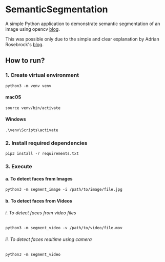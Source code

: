 # SemanticSegmentation

A simple Python application to demonstrate semantic segmentation of an image using opencv [blog]().

This was possible only due to the simple and clear explanation by Adrian Rosebrock's [blog](https://www.pyimagesearch.com/2018/09/03/semantic-segmentation-with-opencv-and-deep-learning/).

## How to run?

### 1. Create virtual environment

```shell
python3 -m venv venv
```

#### macOS
```shell
source venv/bin/activate
```

#### Windows
```shell
.\venv\Scripts\activate
```

### 2. Install required dependencies

```shell
pip3 install -r requirements.txt
```

### 3. Execute

#### a. To detect faces from Images
```shell
python3 -m segment_image -i /path/to/image/file.jpg
```

#### b. To detect faces from Videos

###### i. To detect faces from video files
```shell
python3 -m segment_video -v /path/to/video/file.mov
```

###### ii. To detect faces realtime using camera
```shell
python3 -m segment_video
```
